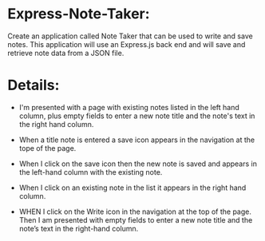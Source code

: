 # Express-Note-Taker:

 Create an application called Note Taker that can be used to write and save notes. This application will use an Express.js back end and will save and retrieve note data from a JSON file.

 # Details:

 * I'm presented with a page with existing notes listed in the left hand column, plus empty fields to enter a new note title and the note's text in the right hand column.

 * When a title note is entered a save icon appears in the navigation at the tope of the page. 

 * When I click on the save icon then the new note is saved and appears in the left-hand column with the existing note.

 * When I click on an existing note in the list it appears in the right hand column. 

 * WHEN I click on the Write icon in the navigation at the top of the page. Then I am presented with empty fields to enter a new note title and the note’s text in the right-hand column.
